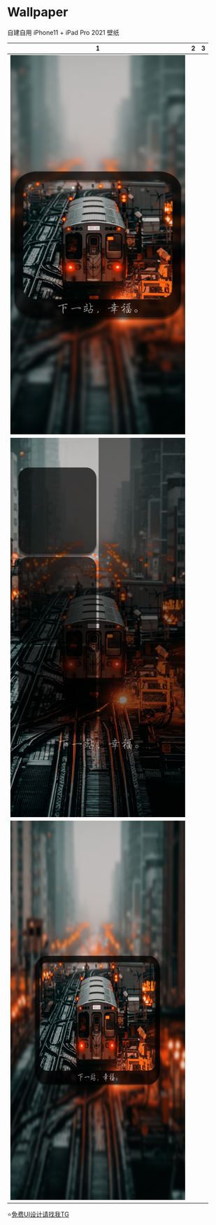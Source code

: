 # Wallpaper

自建自用 iPhone11 + iPad Pro 2021 壁纸

|  1   | 2  |  3   | 
|  ----  | ----  |  ----  | 
<img src="https://github.com/RainyMoment/Wallpaper/blob/main/1-Lock%20iPhone11.png"  width="400" height="866"/>|
<img src="https://github.com/RainyMoment/Wallpaper/blob/main/1-Main%20iPhone11.png" width="400" height="866"/>|
<img src="https://github.com/RainyMoment/Wallpaper/blob/main/1-Lock%20iPadPro2021.png" width="400" height="866"/>|

⭐️[免费UI设计请找我TG](https://t.me/iFreeUI)

